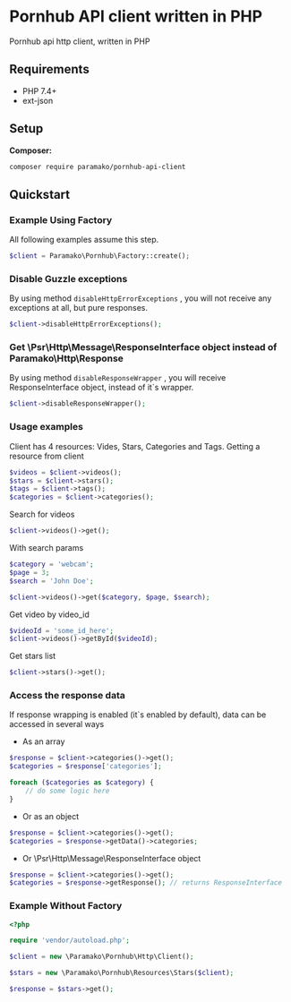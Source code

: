 
# Pornhub API client written in PHP
Pornhub api http client, written in PHP

## Requirements
* PHP 7.4+
* ext-json

## Setup

**Composer:**

```bash
composer require paramako/pornhub-api-client
```

## Quickstart

### Example Using Factory

All following examples assume this step.

```php
$client = Paramako\Pornhub\Factory::create();
```

### Disable Guzzle exceptions
By using method `disableHttpErrorExceptions` , you will not receive any exceptions at all, but pure responses.
```php
$client->disableHttpErrorExceptions();
```

### Get \Psr\Http\Message\ResponseInterface object instead of Paramako\Http\Response
By using method `disableResponseWrapper` , you will receive ResponseInterface object, instead of it`s wrapper.
```php
$client->disableResponseWrapper();
```

### Usage examples
Client has 4 resources: Vides, Stars, Categories and Tags.
Getting a resource from client
```php
$videos = $client->videos();
$stars = $client->stars();
$tags = $client->tags();
$categories = $client->categories();
```

Search for videos
```php
$client->videos()->get();
```

With search params
```php
$category = 'webcam';
$page = 3;
$search = 'John Doe';

$client->videos()->get($category, $page, $search);
```

Get video by video_id
```php
$videoId = 'some_id_here';
$client->videos()->getById($videoId);
```
Get stars list
```php
$client->stars()->get();
```

### Access the response data
If response wrapping is enabled (it`s enabled by default), data can be accessed in several ways

* As an array
```php
$response = $client->categories()->get();
$categories = $response['categories'];

foreach ($categories as $category) {
    // do some logic here
}
```

* Or as an object

```php
$response = $client->categories()->get();
$categories = $response->getData()->categories;
```

* Or \Psr\Http\Message\ResponseInterface object
```php
$response = $client->categories()->get();
$categories = $response->getResponse(); // returns ResponseInterface
```

### Example Without Factory

```php
<?php

require 'vendor/autoload.php';

$client = new \Paramako\Pornhub\Http\Client();

$stars = new \Paramako\Pornhub\Resources\Stars($client);

$response = $stars->get();
```
